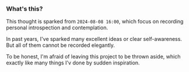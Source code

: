### What's this?

This thought is sparked from `2024-08-08 16:00`, which focus on recording personal introspection and contemplation. 

In past years, I've sparked many excellent ideas or clear self-awareness. But all of them cannot be recorded elegantly.

To be honest, I'm afraid of leaving this project to be thrown aside, which exactly like many things I'v done by sudden inspiration.